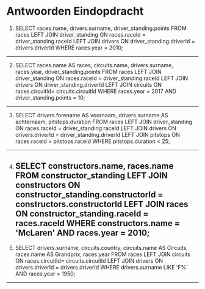 # Antwoorden Eindopdracht

1. SELECT races.name, drivers.surname, driver_standing.points FROM races LEFT JOIN driver_standing ON races.raceId = driver_standing.raceId LEFT JOIN drivers ON driver_standing.driverId = drivers.driverId WHERE races.year = 2010;

--------------------------------------------------------------
   
2. SELECT races.name AS races, circuits.name, drivers.surname, races.year, driver_standing.points FROM races LEFT JOIN driver_standing ON races.raceId = driver_standing.raceId LEFT JOIN drivers ON driver_standing.driverId LEFT JOIN circuits ON races.circuitId= circuits.circuitId WHERE races.year = 2017 AND driver_standing.points = 10;
---------------------------------------------------------------
   
3. SELECT drivers.forename AS voornaam, drivers.surname AS achternaam, pitstops.duration FROM races LEFT JOIN driver_standing ON races.raceId = driver_standing.raceId LEFT JOIN drivers ON drivers.driverId = driver_standing.driverId LEFT JOIN pitstops ON races.raceId = pitstops.raceId WHERE pitstops.duration < 25;
-------------------------------------------------------------------
   
4. SELECT constructors.name, races.name FROM constructor_standing LEFT JOIN constructors ON constructor_standing.constructorId = constructors.constructorId LEFT JOIN races ON constructor_standing.raceId = races.raceId WHERE constructors.name = 'McLaren' AND races.year = 2010;
   ------------------------------------------------------------------
5. SELECT drivers.surname, circuits.country, circuits.name AS Circuits, races.name AS Grandprix, races.year FROM races LEFT JOIN circuits ON races.circuitId= circuits.circuitId LEFT JOIN drivers ON drivers.driverId = drivers.driverId WHERE drivers.surname LIKE 'F%' AND races.year = 1950;
---------------------------------------------------------------------
   
